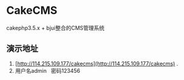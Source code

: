 # CakeCMS

cakephp3.5.x + bjui整合的CMS管理系统

## 演示地址

1. [http://114.215.109.177/cakecms](http://114.215.109.177/cakecms) .
2. 用户名admin   密码123456
